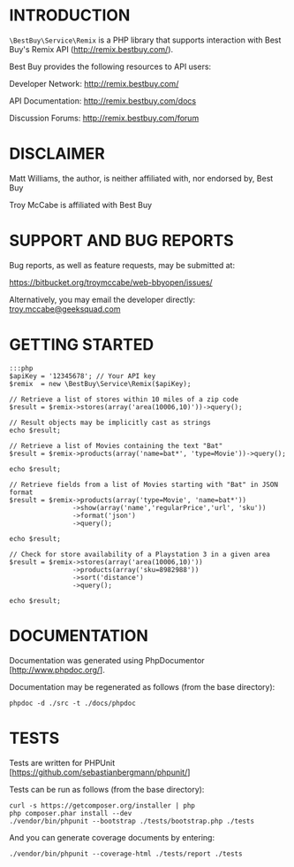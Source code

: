 # INTRODUCTION

`\BestBuy\Service\Remix` is a PHP library that supports interaction with
Best Buy's Remix API (<http://remix.bestbuy.com/>).

Best Buy provides the following resources to API users:

Developer Network: <http://remix.bestbuy.com/>

API Documentation: <http://remix.bestbuy.com/docs>

Discussion Forums: <http://remix.bestbuy.com/forum>

# DISCLAIMER

Matt Williams, the author, is neither affiliated with, nor endorsed by, Best Buy

Troy McCabe is affiliated with Best Buy

# SUPPORT AND BUG REPORTS

Bug reports, as well as feature requests, may be submitted at:

<https://bitbucket.org/troymccabe/web-bbyopen/issues/>

Alternatively, you may email the developer directly: <troy.mccabe@geeksquad.com>

# GETTING STARTED

    :::php
    $apiKey = '12345678'; // Your API key
    $remix  = new \BestBuy\Service\Remix($apiKey);

    // Retrieve a list of stores within 10 miles of a zip code
    $result = $remix->stores(array('area(10006,10)'))->query();

    // Result objects may be implicitly cast as strings
    echo $result;

    // Retrieve a list of Movies containing the text "Bat"
    $result = $remix->products(array('name=bat*', 'type=Movie'))->query();

    echo $result;

    // Retrieve fields from a list of Movies starting with "Bat" in JSON format
    $result = $remix->products(array('type=Movie', 'name=bat*'))
                    ->show(array('name','regularPrice','url', 'sku'))
                    ->format('json')
                    ->query();

    echo $result;

    // Check for store availability of a Playstation 3 in a given area
    $result = $remix->stores(array('area(10006,10)'))
                    ->products(array('sku=8982988'))
                    ->sort('distance')
                    ->query();

    echo $result;

# DOCUMENTATION

Documentation was generated using PhpDocumentor [<http://www.phpdoc.org/>].

Documentation may be regenerated as follows (from the base directory):

`phpdoc -d ./src -t ./docs/phpdoc`

# TESTS

Tests are written for PHPUnit [<https://github.com/sebastianbergmann/phpunit/>]

Tests can be run as follows (from the base directory):

```
curl -s https://getcomposer.org/installer | php
php composer.phar install --dev
./vendor/bin/phpunit --bootstrap ./tests/bootstrap.php ./tests
```

And you can generate coverage documents by entering:

`./vendor/bin/phpunit --coverage-html ./tests/report ./tests`